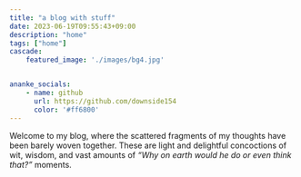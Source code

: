 ```yaml
---
title: "a blog with stuff"
date: 2023-06-19T09:55:43+09:00
description: "home"
tags: ["home"]
cascade:
    featured_image: './images/bg4.jpg'


ananke_socials:
    - name: github
      url: https://github.com/downside154
      color: '#ff6800'
---
```


Welcome to my blog, where the scattered fragments of my thoughts have been barely woven together. These are light and delightful concoctions of wit, wisdom, and vast amounts of *“Why on earth would he do or even think that?”* moments. 